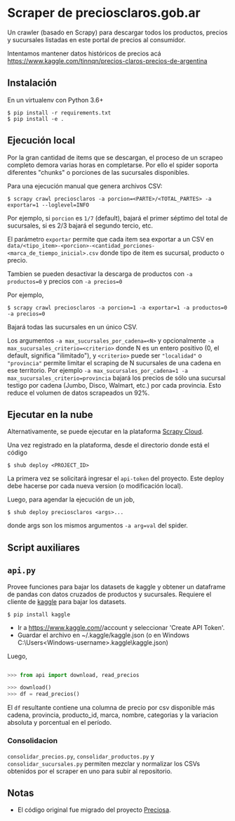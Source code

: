# Scraper de preciosclaros.gob.ar

Un crawler (basado en Scrapy) para descargar todos los productos, precios y
sucursales listadas en este portal de precios al consumidor.

Intentamos mantener datos históricos de precios acá https://www.kaggle.com/tinnqn/precios-claros-precios-de-argentina


## Instalación

En un virtualenv con Python 3.6+

```
$ pip install -r requirements.txt
$ pip install -e .
```

## Ejecución local

Por la gran cantidad de items que se descargan, el proceso de un scrapeo completo
demora varias horas en completarse. Por ello el spider soporta diferentes
"chunks" o porciones de las sucursales disponibles.

Para una ejecución manual que genera archivos CSV:

```
$ scrapy crawl preciosclaros -a porcion=<PARTE>/<TOTAL_PARTES> -a exportar=1 --loglevel=INFO
```

Por ejemplo, si `porcion` es `1/7` (default), bajará el primer séptimo del total de sucursales, si es 2/3 bajará el segundo tercio, etc.

El parámetro `exportar` permite que cada item sea exportar a un CSV en
`data/<tipo_item>-<porcion>-<cantidad_porciones-<marca_de_tiempo_inicial>.csv`
donde tipo de item es sucursal, producto o precio.

Tambien se pueden desactivar la descarga de productos con `-a productos=0` y
precios con `-a precios=0`

Por ejemplo,

```
$ scrapy crawl preciosclaros -a porcion=1 -a exportar=1 -a productos=0 -a precios=0
```

Bajará todas las sucursales en un único CSV.


Los argumentos `-a max_sucursales_por_cadena=<N>` y opcionalmente
`-a max_sucursales_criterio=<criterio>` donde N es un entero
positivo (0, el default, significa "ilimitado"), y `<criterio>`
puede ser `"localidad"` o `"provincia"`
permite limitar el scraping de N sucursales de una cadena en ese territorio.
Por ejemplo `-a max_sucursales_por_cadena=1 -a max_sucursales_criterio=provincia` bajará los precios de sólo una sucursal
testigo por cadena (Jumbo, Disco, Walmart, etc.) por cada provincia. Esto reduce el volumen de datos scrapeados un 92%.


## Ejecutar en la nube

Alternativamente, se puede ejecutar en la plataforma [Scrapy Cloud](https://scrapinghub.com/scrapy-cloud/).

Una vez registrado en la plataforma, desde el directorio donde está el código

```
$ shub deploy <PROJECT_ID>
```

La primera vez se solicitará ingresar el `api-token` del proyecto. Este deploy debe hacerse por cada nueva version (o modificación local).

Luego, para agendar la ejecución de un job,

```
$ shub deploy preciosclaros <args>...
```

donde args son los mismos argumentos `-a arg=val` del spider.

## Script auxiliares

## `api.py`

Provee funciones para bajar los datasets de kaggle y obtener un dataframe
de pandas con datos cruzados de productos y sucursales.
Requiere el cliente de [kaggle](https://github.com/Kaggle/kaggle-api)
para bajar los datasets.

```
$ pip install kaggle
```

- Ir a https://www.kaggle.com/<username>/account y seleccionar 'Create API Token'.
- Guardar el archivo en ~/.kaggle/kaggle.json (o en Windows C:\Users\<Windows-username>\.kaggle\kaggle.json)


Luego,

```python

>>> from api import download, read_precios

>>> download()
>>> df = read_precios()
```

El `df` resultante contiene una columna de precio por csv disponible
más cadena, provincia, producto_id, marca, nombre, categorias y la variacion absoluta y porcentual en el período.

### Consolidacion

`consolidar_precios.py`, `consolidar_productos.py` y
`consolidar_sucursales.py` permiten mezclar y normalizar los CSVs
obtenidos por el scraper en uno para subir al repositorio.


## Notas

- El código original fue migrado del proyecto [Preciosa](https://github.com/mgaitan/preciosa).
